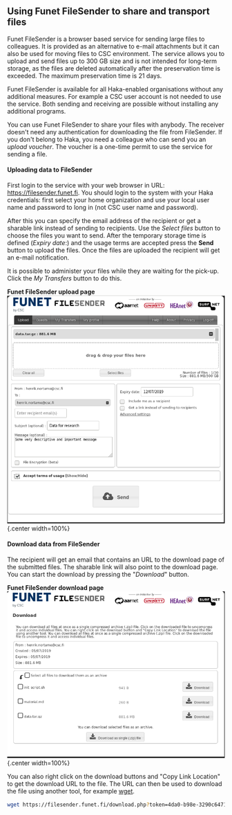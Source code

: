 ## Using Funet FileSender to share and transport files 

Funet FileSender is a browser based service for sending large files to colleagues. It is provided as an alternative to e-mail attachments but it can also be used for moving files to CSC environment. The service allows you to upload and send files up to 300 GB size and is not intended for long-term storage, as the files are deleted automatically after the preservation time is exceeded. The maximum preservation time is 21 days.

Funet FileSender is available for all Haka-enabled organisations without any additional measures. For example a CSC user account is not needed to use the service. Both sending and receiving are possible without installing any additional programs.

You can use Funet FileSender to share your files with anybody. The receiver doesn't need any authentication for downloading the file from FileSender. If you don't belong to Haka, you need a colleague who can send you an _upload voucher_. The voucher is a one-time permit to use the service for sending a file.

#### Uploading data to FileSender

First login to the service with your web browser in URL: <https://filesender.funet.fi>. You should login to the system with your Haka credentials: first select your home organization and use your local user name and password to long in (not CSC user name and password).

After this you can specify the email address of the recipient or get a sharable link instead of sending to recipients. Use the _Select files_ button to choose the files you want to send. After the temporary storage time is defined (_Expiry date_:) and the usage terms are accepted press the **Send** button to upload the files. Once the files are uploaded the recipient will get an e-mail notification.

It is possible to administer your files while they are waiting for the pick-up. Click the _My Transfers_ button to do this.

 **Funet FileSender upload page**
 ![Funet FileSender upload page](images/funet_upload.png){.center width=100%}


#### Download data from FileSender

The recipient will get an email that contains an URL to the download page of the submitted files. The sharable link will also point to the download page. You can start the download by pressing the "_Download_" button. 

 **Funet FileSender download page**
 ![Funet FileSender download page](images/funet_download.png){.center width=100%}

You can also right click on the download buttons and "Copy Link Location" to get the download URL to the file. The URL can then be used to download the file using another tool, for example [wget](wget.md).

```bash
wget https://filesender.funet.fi/download.php?token=4da0-b98e-3290c6471469&files_ids=36805
```
